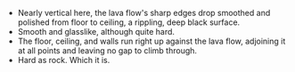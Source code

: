 - Nearly vertical here, the lava flow's sharp edges drop smoothed and polished from floor to ceiling, a rippling, deep black surface.
- Smooth and glasslike, although quite hard.
- The floor, ceiling, and walls run right up against the lava flow, adjoining it at all points and leaving no gap to climb through.
- Hard as rock. Which it is.